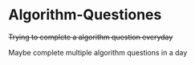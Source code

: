 # Algorithm-Questiones
~~Trying to complete a algorithm question everyday~~


Maybe complete multiple algorithm questions in a day

